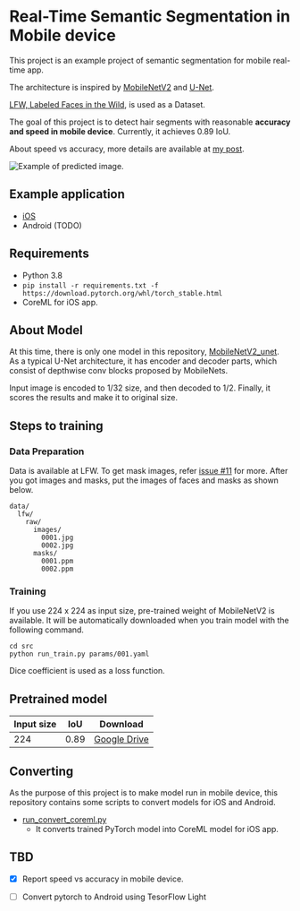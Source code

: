 # Real-Time Semantic Segmentation in Mobile device

This project is an example project of semantic segmentation for mobile real-time app.

The architecture is inspired by [MobileNetV2](https://arxiv.org/abs/1801.04381) and [U-Net](https://arxiv.org/abs/1505.04597).

[LFW, Labeled Faces in the Wild](http://vis-www.cs.umass.edu/lfw/part_labels/), is used as a Dataset.

The goal of this project is to detect hair segments with reasonable **accuracy and speed in mobile device**. Currently, it achieves 0.89 IoU.

About speed vs accuracy, more details are available at [my post](https://medium.com/vitalify-asia/real-time-deep-learning-in-mobile-application-25cf601a8976).

![Example of predicted image.](assets/prediction.png)

## Example application

* [iOS](https://github.com/vfa-tranhv/MobileAILab-HairColor-iOS)
* Android (TODO)

## Requirements

* Python 3.8
* ```pip install -r requirements.txt -f https://download.pytorch.org/whl/torch_stable.html```
* CoreML for iOS app.

## About Model

At this time, there is only one model in this repository, [MobileNetV2_unet](./src/mobile_seg/modules/net.py). As a typical U-Net architecture, it has encoder and decoder parts, which consist of depthwise conv blocks proposed by MobileNets.

Input image is encoded to 1/32 size, and then decoded to 1/2. Finally, it scores the results and make it to original size.

## Steps to training

### Data Preparation

Data is available at LFW. To get mask images, refer [issue #11](../../issues/11) for more. After you got images and masks, put the images of faces and masks as shown below.
```
data/
  lfw/
    raw/
      images/
        0001.jpg
        0002.jpg
      masks/
        0001.ppm
        0002.ppm
```

### Training

If you use 224 x 224 as input size, pre-trained weight of MobileNetV2 is available. It will be automatically downloaded when you train model with the following command.

```
cd src
python run_train.py params/001.yaml
```

Dice coefficient is used as a loss function.

## Pretrained model

|Input size|IoU|Download|
|----|----|---|
|224|0.89|[Google Drive](https://drive.google.com/file/d/11qBqH79RqCaibuACzZD_b9yIY9fwJinJ/view?usp=sharing)|

## Converting

As the purpose of this project is to make model run in mobile device, this repository contains some scripts to convert models for iOS and Android.

* [run_convert_coreml.py](src/run_convert_coreml.py)
  * It converts trained PyTorch model into CoreML model for iOS app.

## TBD

- [x] Report speed vs accuracy in mobile device.
- [ ] Convert pytorch to Android using TesorFlow Light



